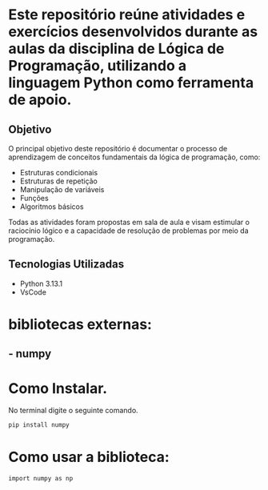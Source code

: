 # Este repositório reúne atividades e exercícios desenvolvidos durante as aulas da disciplina de Lógica de Programação, utilizando a linguagem Python como ferramenta de apoio.

## Objetivo
O principal objetivo deste repositório é documentar o processo de aprendizagem de conceitos fundamentais da lógica de programação, como:

- Estruturas condicionais
- Estruturas de repetição
- Manipulação de variáveis
- Funções
- Algoritmos básicos
  
Todas as atividades foram propostas em sala de aula e visam estimular o raciocínio lógico e a capacidade de resolução de problemas por meio da programação.


## Tecnologias Utilizadas

- Python 3.13.1
- VsCode

# bibliotecas externas:

  ## - numpy

# Como Instalar.

No terminal digite o seguinte comando.

```Bash
pip install numpy
```
# Como usar a biblioteca:

```
import numpy as np

```




